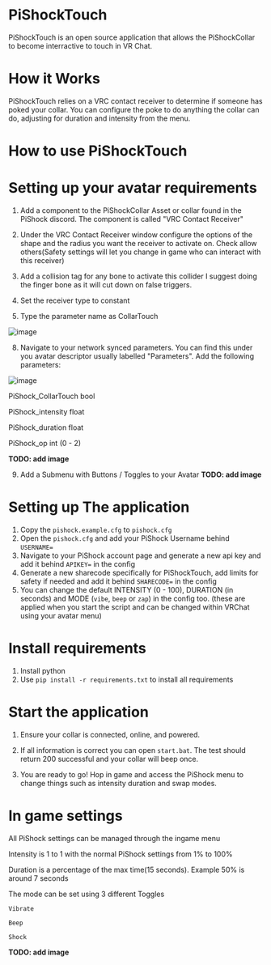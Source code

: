 # PiShockTouch
PiShockTouch is an open source application that allows the PiShockCollar to become interractive to touch in VR Chat.

# How it Works
PiShockTouch relies on a VRC contact receiver to determine if someone has poked your collar. You can configure the poke to do anything the collar can do, adjusting for duration and intensity from the menu.



# How to use PiShockTouch

# Setting up your avatar requirements


1. Add a component to the PiShockCollar Asset or collar found in the PiShock discord. The component is called "VRC Contact Receiver"

2. Under the VRC Contact Receiver window configure the options of the shape and the radius you want the receiver to activate on. Check allow others(Safety settings will let you change in game who can interact with this receiver)

4. Add a collision tag for any bone to activate this collider I suggest doing the finger bone as it will cut down on false triggers.

5. Set the receiver type to constant

6. Type the parameter name as CollarTouch


![image](https://user-images.githubusercontent.com/102766533/197355966-342288aa-b97d-44be-acee-ced53219ea90.png)




8. Navigate to your network synced parameters. You can find this under you avatar descriptor usually labelled "Parameters". Add the following parameters:

![image](https://user-images.githubusercontent.com/102766533/197355844-be871070-788c-4e2a-a2ca-9399c5b8851b.png)


PiShock_CollarTouch bool

PiShock_intensity float

PiShock_duration float

PiShock_op int (0 - 2)

**TODO: add image**
<!-- ![image](https://user-images.githubusercontent.com/102766533/197356880-967262cf-1eb1-44ad-8a70-abd889573499.png) -->


9. Add a Submenu with Buttons / Toggles to your Avatar
**TODO: add image**



# Setting up The application
1. Copy the `pishock.example.cfg` to `pishock.cfg`
4. Open the `pishock.cfg` and add your PiShock Username behind `USERNAME=`
3. Navigate to your PiShock account page and generate a new api key and add it behind `APIKEY=` in the config
4. Generate a new sharecode specifically for PiShockTouch, add limits for safety if needed and add it behind `SHARECODE=` in the config
5.  You can change the default INTENSITY (0 - 100), DURATION (in seconds) and MODE (`vibe`, `beep` or `zap`) in the config too. (these are applied when you start the script and can be changed within VRChat using your avatar menu)


# Install requirements

1. Install python
1. Use `pip install -r requirements.txt` to install all requirements

# Start the application

1. Ensure your collar is connected, online, and powered. 

2. If all information is correct you can open `start.bat`. The test should return 200 successful and your collar will beep once.  

3. You are ready to go! Hop in game and access the PiShock menu to change things such as intensity duration and swap modes.

# In game settings

All PiShock settings can be managed through the ingame menu


Intensity is 1 to 1 with the normal PiShock settings from 1% to 100%

Duration is a percentage of the max time(15 seconds). Example 50% is around 7 seconds

The mode can be set using 3 different Toggles

`Vibrate`

`Beep`

`Shock`

**TODO: add image**


